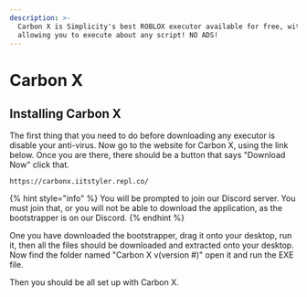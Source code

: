 ```yaml
---
description: >-
  Carbon X is Simplicity's best ROBLOX executor available for free, with an API
  allowing you to execute about any script! NO ADS!
---
```


# Carbon X

## Installing Carbon X

The first thing that you need to do before downloading any executor is disable your anti-virus. Now go to the website for Carbon X, using the link below. Once you are there, there should be a button that says "Download Now" click that.

```
https://carbonx.iitstyler.repl.co/
```

{% hint style="info" %}
 You will be prompted to join our Discord server. You must join that, or you will not be able to download the application, as the bootstrapper is on our Discord.
{% endhint %}

One you have downloaded the bootstrapper, drag it onto your desktop, run it, then all the files should be downloaded and extracted onto your desktop. Now find the folder named "Carbon X v\(version \#\)" open it and run the EXE file.

Then you should be all set up with Carbon X.

